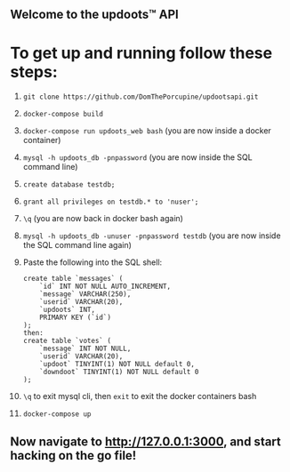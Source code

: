## Welcome to the updoots™ API

# To get up and running follow these steps:

1. `git clone https://github.com/DomThePorcupine/updootsapi.git`

2. `docker-compose build`

3. `docker-compose run updoots_web bash` (you are now inside a docker container)

4. `mysql -h updoots_db -pnpassword` (you are now inside the SQL command line)

5. `create database testdb;`

6. `grant all privileges on testdb.* to 'nuser';`
  
7. `\q` (you are now back in docker bash again)

8. `mysql -h updoots_db -unuser -pnpassword testdb` (you are now inside the SQL command line again)

9. Paste the following into the SQL shell:
    ```
    create table `messages` (
        `id` INT NOT NULL AUTO_INCREMENT,
        `message` VARCHAR(250),
        `userid` VARCHAR(20),
        `updoots` INT,
        PRIMARY KEY (`id`)
    );
    then:
    create table `votes` ( 
        `message` INT NOT NULL, 
        `userid` VARCHAR(20), 
        `updoot` TINYINT(1) NOT NULL default 0, 
        `downdoot` TINYINT(1) NOT NULL default 0
    );
    ```

10. `\q` to exit mysql cli, then `exit` to exit the docker containers bash

11. `docker-compose up`

## Now navigate to http://127.0.0.1:3000, and start hacking on the go file!